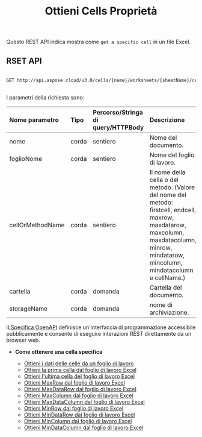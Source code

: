 ﻿---
title: Ottieni Cells Proprietà
type: docs
url: /it/get-cells-properties/
weight: 130
---
Questo REST API indica mostra come `get a specific cell` in un file Excel.

## RSET API
 
```bash
 
GET http://api.aspose.cloud/v3.0/cells/{name}/worksheets/{sheetName}/cells/{cellOrMethodName}
 
```
 I parametri della richiesta sono:
 
| Nome parametro| Tipo| Percorso/Stringa di query/HTTPBody|Descrizione|
|:- |:- |:- |:- |
| nome| corda| sentiero| Nome del documento.|
| foglioNome| corda| sentiero| Nome del foglio di lavoro.|
| cellOrMethodName| corda| sentiero| Il nome della cella o del metodo. (Valore del nome del metodo: firstcell, endcell, maxrow, maxdatarow, maxcolumn, maxdatacolumn, minrow, mindatarow, mincolumn, mindatacolumn e cellName.)|
| cartella| corda| domanda| Cartella del documento.|
| storageName| corda| domanda| nome di archiviazione.|
 
 IL[Specifica OpenAPI](https://apireference.aspose.cloud/cells/#/Cells/GetWorksheetCell) definisce un'interfaccia di programmazione accessibile pubblicamente e consente di eseguire interazioni REST direttamente da un browser web.


- **Come ottenere una cella specifica**

   - [Ottieni i dati delle celle da un foglio di lavoro](/cells/it/get-cell-data-from-a-worksheet/)
   - [Ottieni la prima cella dal foglio di lavoro Excel](/cells/it/get-first-cell-from-excel-worksheet/)
   - [Ottieni l'ultima cella del foglio di lavoro Excel](/cells/it/get-last-cell-of-excel-worksheet/)
   - [Ottieni MaxRow dal foglio di lavoro Excel](/cells/it/get-maxrow-from-excel-worksheet/)
   - [Ottieni MaxDataRow dal foglio di lavoro Excel](/cells/it/get-maxdatarow-from-excel-worksheet/)
   - [Ottieni MaxColumn dal foglio di lavoro Excel](/cells/it/get-maxcolumn-from-excel-worksheet/)
   - [Ottieni MaxDataColumn dal foglio di lavoro Excel](/cells/it/get-maxdatacolumn-from-excel-worksheet/)
   - [Ottieni MinRow dal foglio di lavoro Excel](/cells/it/get-minrow-from-excel-worksheet/)
   - [Ottieni MinDataRow dal foglio di lavoro Excel](/cells/it/get-mindatarow-from-excel-worksheet/)
   - [Ottieni MinColumn dal foglio di lavoro Excel](/cells/it/get-mincolumn-from-excel-worksheet/)
   - [Ottieni MinDataColumn dal foglio di lavoro Excel](/cells/it/get-mindatacolumn-from-excel-worksheet/)
